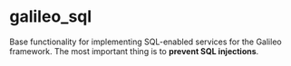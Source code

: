 # galileo_sql
Base functionality for implementing SQL-enabled services for the Galileo framework.
The most important thing is to **prevent SQL injections**.
